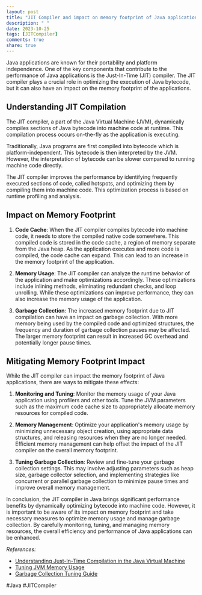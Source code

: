 ```yaml
---
layout: post
title: "JIT Compiler and impact on memory footprint of Java applications"
description: " "
date: 2023-10-25
tags: [JITCompiler]
comments: true
share: true
---
```


Java applications are known for their portability and platform independence. One of the key components that contribute to the performance of Java applications is the Just-In-Time (JIT) compiler. The JIT compiler plays a crucial role in optimizing the execution of Java bytecode, but it can also have an impact on the memory footprint of the applications.

## Understanding JIT Compilation
The JIT compiler, a part of the Java Virtual Machine (JVM), dynamically compiles sections of Java bytecode into machine code at runtime. This compilation process occurs on-the-fly as the application is executing.

Traditionally, Java programs are first compiled into bytecode which is platform-independent. This bytecode is then interpreted by the JVM. However, the interpretation of bytecode can be slower compared to running machine code directly.

The JIT compiler improves the performance by identifying frequently executed sections of code, called hotspots, and optimizing them by compiling them into machine code. This optimization process is based on runtime profiling and analysis.

## Impact on Memory Footprint
1. **Code Cache**: When the JIT compiler compiles bytecode into machine code, it needs to store the compiled native code somewhere. This compiled code is stored in the code cache, a region of memory separate from the Java heap. As the application executes and more code is compiled, the code cache can expand. This can lead to an increase in the memory footprint of the application.

2. **Memory Usage**: The JIT compiler can analyze the runtime behavior of the application and make optimizations accordingly. These optimizations include inlining methods, eliminating redundant checks, and loop unrolling. While these optimizations can improve performance, they can also increase the memory usage of the application.

3. **Garbage Collection**: The increased memory footprint due to JIT compilation can have an impact on garbage collection. With more memory being used by the compiled code and optimized structures, the frequency and duration of garbage collection pauses may be affected. The larger memory footprint can result in increased GC overhead and potentially longer pause times.

## Mitigating Memory Footprint Impact
While the JIT compiler can impact the memory footprint of Java applications, there are ways to mitigate these effects:

1. **Monitoring and Tuning**: Monitor the memory usage of your Java application using profilers and other tools. Tune the JVM parameters such as the maximum code cache size to appropriately allocate memory resources for compiled code.

2. **Memory Management**: Optimize your application's memory usage by minimizing unnecessary object creation, using appropriate data structures, and releasing resources when they are no longer needed. Efficient memory management can help offset the impact of the JIT compiler on the overall memory footprint.

3. **Tuning Garbage Collection**: Review and fine-tune your garbage collection settings. This may involve adjusting parameters such as heap size, garbage collector selection, and implementing strategies like concurrent or parallel garbage collection to minimize pause times and improve overall memory management.

In conclusion, the JIT compiler in Java brings significant performance benefits by dynamically optimizing bytecode into machine code. However, it is important to be aware of its impact on memory footprint and take necessary measures to optimize memory usage and manage garbage collection. By carefully monitoring, tuning, and managing memory resources, the overall efficiency and performance of Java applications can be enhanced.

*References:*
- [Understanding Just-In-Time Compilation in the Java Virtual Machine](https://www.oracle.com/technical-resources/articles/java/architect-evans-pt1.html)
- [Tuning JVM Memory Usage](https://dzone.com/articles/tuning-jvm-memory-usage)
- [Garbage Collection Tuning Guide](https://docs.oracle.com/javase/8/docs/technotes/guides/vm/gctuning/index.html)

#Java #JITCompiler